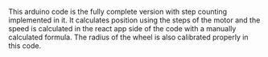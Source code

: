 This arduino code is the fully complete version with step counting implemented in it. It calculates position using the steps of the motor and the speed is calculated in the react app side of the code with a manually calculated formula. The radius of the wheel is also calibrated properly in this code.
